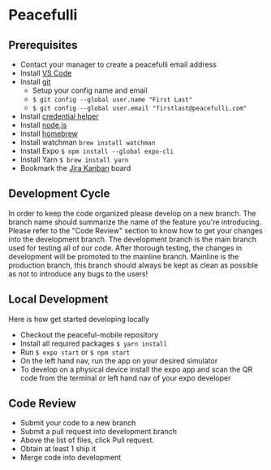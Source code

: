 # Peacefulli

## Prerequisites

- Contact your manager to create a peacefulli email address
- Install [VS Code](https://code.visualstudio.com/download)
- Install [git](https://git-scm.com/)
  - Setup your config name and email
  - `$ git config --global user.name "First Last"`
  - `$ git config --global user.email "firstlast@peacefulli.com"`
- Install [credential helper](https://www.atlassian.com/git/tutorials/install-git)
- Install [node.js](https://nodejs.org/en/)
- Install [homebrew](https://brew.sh/)
- Install watchman `brew install watchman`
- Install Expo `$ npm install --global expo-cli`
- Install Yarn `$ brew install yarn`
- Bookmark the [Jira Kanban](https://peacefulli.atlassian.net/wiki/spaces/PM/overview) board

## Development Cycle

In order to keep the code organized please develop on a new branch. The branch name should summarize the name of the feature you're introducing.
Please refer to the "Code Review" section to know how to get your changes into the development branch. The development branch is the main branch
used for testing all of our code. After thorough testing, the changes in development will be promoted to the mainline branch. Mainline is the
production branch, this branch should always be kept as clean as possible as not to introduce any bugs to the users!

## Local Development

Here is how get started developing locally

- Checkout the peaceful-mobile repository
- Install all required packages `$ yarn install`
- Run `$ expo start` or `$ npm start`
- On the left hand nav, run the app on your desired simulator
- To develop on a physical device install the expo app and scan the QR code from the terminal or left hand nav of your expo developer

## Code Review

- Submit your code to a new branch
- Submit a pull request into development branch
- Above the list of files, click Pull request.
- Obtain at least 1 ship it
- Merge code into development

